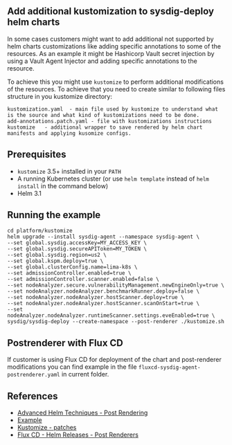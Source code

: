 ## Add additional kustomization to sysdig-deploy helm charts

In some cases customers might want to add additional not supported by helm charts customizations like adding specific annotations to some of the resources. As an example it might be Hashicorp Vault secret injection by using a Vault Agent Injector and adding specific annotations to the resource.

To achieve this you might use `kustomize` to perform additional modifications of the resources. To achieve that you need to create similar to following files structure in you kustomize directory:

```
kustomization.yaml  - main file used by kustomize to understand what is the source and what kind of kustomizations need to be done.
add-annotations.patch.yaml - file with kustomizations instructions
kustomize   - additional wrapper to save rendered by helm chart manifests and applying kusomize configs.
```

## Prerequisites

- `kustomize` 3.5+ installed in your `PATH`
- A running Kubernetes cluster (or use `helm template` instead of `helm install` in the command below)
- Helm 3.1

## Running the example

```shell
cd platform/kustomize
helm upgrade --install sysdig-agent --namespace sysdig-agent \
--set global.sysdig.accessKey=MY_ACCESS_KEY \
--set global.sysdig.secureAPIToken=MY_TOKEN \
--set global.sysdig.region=us2 \
--set global.kspm.deploy=true \
--set global.clusterConfig.name=lima-k8s \
--set admissionController.enabled=true \
--set admissionController.scanner.enabled=false \
--set nodeAnalyzer.secure.vulnerabilityManagement.newEngineOnly=true \
--set nodeAnalyzer.nodeAnalyzer.benchmarkRunner.deploy=false \
--set nodeAnalyzer.nodeAnalyzer.hostScanner.deploy=true \
--set nodeAnalyzer.nodeAnalyzer.hostScanner.scanOnStart=true \
--set nodeAnalyzer.nodeAnalyzer.runtimeScanner.settings.eveEnabled=true \
sysdig/sysdig-deploy --create-namespace --post-renderer ./kustomize.sh
```

## Postrenderer with Flux CD

If customer is using Flux CD for deployment of the chart and post-renderer modifications you can find example in the file `fluxcd-sysdig-agent-postrenderer.yaml` in current folder.

## References

- [Advanced Helm Techniques - Post Rendering](https://helm.sh/docs/topics/advanced/#post-rendering)
- [Example](https://github.com/thomastaylor312/advanced-helm-demos/tree/master/post-render)
- [Kustomize - patches](https://kubectl.docs.kubernetes.io/references/kustomize/kustomization/patches/)
- [Flux CD - Helm Releases - Post Renderers](https://fluxcd.io/flux/components/helm/helmreleases/#post-renderers)
